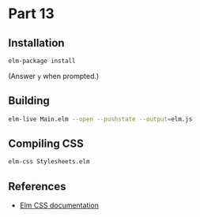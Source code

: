 Part 13
=======

## Installation

```bash
elm-package install
```

(Answer `y` when prompted.)


## Building

```bash
elm-live Main.elm --open --pushstate --output=elm.js
```

## Compiling CSS

```bash
elm-css Stylesheets.elm
```

## References

* [Elm CSS documentation](http://package.elm-lang.org/packages/rtfeldman/elm-css/latest)
